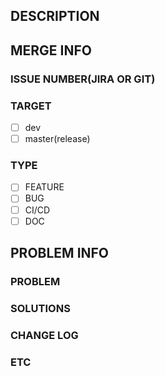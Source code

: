 ## DESCRIPTION

## MERGE INFO

### ISSUE NUMBER(JIRA OR GIT)

### TARGET
- [ ] dev
- [ ] master(release)

### TYPE
- [ ] FEATURE
- [ ] BUG
- [ ] CI/CD
- [ ] DOC

## PROBLEM INFO

### PROBLEM

### SOLUTIONS

### CHANGE LOG

### ETC

